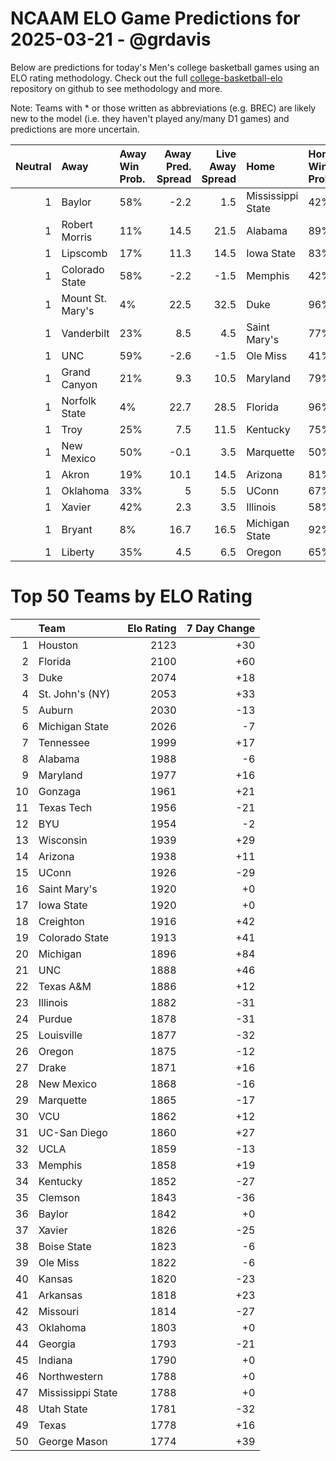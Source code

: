 # NCAAM ELO Game Predictions for 2025-03-21 - @grdavis
Below are predictions for today's Men's college basketball games using an ELO rating methodology. Check out the full [college-basketball-elo](https://github.com/grdavis/college-basketball-elo) repository on github to see methodology and more.

Note: Teams with * or those written as abbreviations (e.g. BREC) are likely new to the model (i.e. they haven't played any/many D1 games) and predictions are more uncertain.

|   Neutral | Away             | Away Win Prob.   |   Away Pred. Spread |   Live Away Spread | Home              | Home Win Prob.   |   Home Pred. Spread |
|----------:|:-----------------|:-----------------|--------------------:|-------------------:|:------------------|:-----------------|--------------------:|
|         1 | Baylor           | 58%              |                -2.2 |                1.5 | Mississippi State | 42%              |                 2.2 |
|         1 | Robert Morris    | 11%              |                14.5 |               21.5 | Alabama           | 89%              |               -14.5 |
|         1 | Lipscomb         | 17%              |                11.3 |               14.5 | Iowa State        | 83%              |               -11.3 |
|         1 | Colorado State   | 58%              |                -2.2 |               -1.5 | Memphis           | 42%              |                 2.2 |
|         1 | Mount St. Mary's | 4%               |                22.5 |               32.5 | Duke              | 96%              |               -22.5 |
|         1 | Vanderbilt       | 23%              |                 8.5 |                4.5 | Saint Mary's      | 77%              |                -8.5 |
|         1 | UNC              | 59%              |                -2.6 |               -1.5 | Ole Miss          | 41%              |                 2.6 |
|         1 | Grand Canyon     | 21%              |                 9.3 |               10.5 | Maryland          | 79%              |                -9.3 |
|         1 | Norfolk State    | 4%               |                22.7 |               28.5 | Florida           | 96%              |               -22.7 |
|         1 | Troy             | 25%              |                 7.5 |               11.5 | Kentucky          | 75%              |                -7.5 |
|         1 | New Mexico       | 50%              |                -0.1 |                3.5 | Marquette         | 50%              |                 0.1 |
|         1 | Akron            | 19%              |                10.1 |               14.5 | Arizona           | 81%              |               -10.1 |
|         1 | Oklahoma         | 33%              |                 5   |                5.5 | UConn             | 67%              |                -5   |
|         1 | Xavier           | 42%              |                 2.3 |                3.5 | Illinois          | 58%              |                -2.3 |
|         1 | Bryant           | 8%               |                16.7 |               16.5 | Michigan State    | 92%              |               -16.7 |
|         1 | Liberty          | 35%              |                 4.5 |                6.5 | Oregon            | 65%              |                -4.5 |

# Top 50 Teams by ELO Rating
|    | Team              |   Elo Rating |   7 Day Change |
|---:|:------------------|-------------:|---------------:|
|  1 | Houston           |         2123 |            +30 |
|  2 | Florida           |         2100 |            +60 |
|  3 | Duke              |         2074 |            +18 |
|  4 | St. John's (NY)   |         2053 |            +33 |
|  5 | Auburn            |         2030 |            -13 |
|  6 | Michigan State    |         2026 |             -7 |
|  7 | Tennessee         |         1999 |            +17 |
|  8 | Alabama           |         1988 |             -6 |
|  9 | Maryland          |         1977 |            +16 |
| 10 | Gonzaga           |         1961 |            +21 |
| 11 | Texas Tech        |         1956 |            -21 |
| 12 | BYU               |         1954 |             -2 |
| 13 | Wisconsin         |         1939 |            +29 |
| 14 | Arizona           |         1938 |            +11 |
| 15 | UConn             |         1926 |            -29 |
| 16 | Saint Mary's      |         1920 |             +0 |
| 17 | Iowa State        |         1920 |             +0 |
| 18 | Creighton         |         1916 |            +42 |
| 19 | Colorado State    |         1913 |            +41 |
| 20 | Michigan          |         1896 |            +84 |
| 21 | UNC               |         1888 |            +46 |
| 22 | Texas A&M         |         1886 |            +12 |
| 23 | Illinois          |         1882 |            -31 |
| 24 | Purdue            |         1878 |            -31 |
| 25 | Louisville        |         1877 |            -32 |
| 26 | Oregon            |         1875 |            -12 |
| 27 | Drake             |         1871 |            +16 |
| 28 | New Mexico        |         1868 |            -16 |
| 29 | Marquette         |         1865 |            -17 |
| 30 | VCU               |         1862 |            +12 |
| 31 | UC-San Diego      |         1860 |            +27 |
| 32 | UCLA              |         1859 |            -13 |
| 33 | Memphis           |         1858 |            +19 |
| 34 | Kentucky          |         1852 |            -27 |
| 35 | Clemson           |         1843 |            -36 |
| 36 | Baylor            |         1842 |             +0 |
| 37 | Xavier            |         1826 |            -25 |
| 38 | Boise State       |         1823 |             -6 |
| 39 | Ole Miss          |         1822 |             -6 |
| 40 | Kansas            |         1820 |            -23 |
| 41 | Arkansas          |         1818 |            +23 |
| 42 | Missouri          |         1814 |            -27 |
| 43 | Oklahoma          |         1803 |             +0 |
| 44 | Georgia           |         1793 |            -21 |
| 45 | Indiana           |         1790 |             +0 |
| 46 | Northwestern      |         1788 |             +0 |
| 47 | Mississippi State |         1788 |             +0 |
| 48 | Utah State        |         1781 |            -32 |
| 49 | Texas             |         1778 |            +16 |
| 50 | George Mason      |         1774 |            +39 |